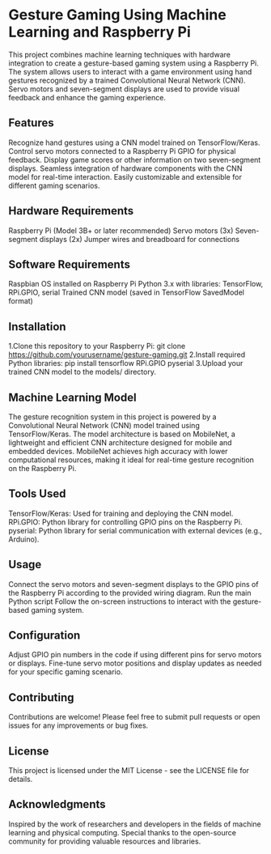 # Gesture Gaming Using Machine Learning and Raspberry Pi

This project combines machine learning techniques with hardware integration to create a gesture-based gaming system using a Raspberry Pi. The system allows users to interact with a game environment using hand gestures recognized by a trained Convolutional Neural Network (CNN). Servo motors and seven-segment displays are used to provide visual feedback and enhance the gaming experience.

## Features

  Recognize hand gestures using a CNN model trained on TensorFlow/Keras.
  Control servo motors connected to a Raspberry Pi GPIO for physical feedback.
  Display game scores or other information on two seven-segment displays.
  Seamless integration of hardware components with the CNN model for real-time interaction.
  Easily customizable and extensible for different gaming scenarios.
  
## Hardware Requirements

  Raspberry Pi (Model 3B+ or later recommended)
  Servo motors (3x)
  Seven-segment displays (2x)
  Jumper wires and breadboard for connections
  
## Software Requirements
  Raspbian OS installed on Raspberry Pi
  Python 3.x with libraries: TensorFlow, RPi.GPIO, serial
  Trained CNN model (saved in TensorFlow SavedModel format)
  
## Installation
   1.Clone this repository to your Raspberry Pi:
     git clone https://github.com/yourusername/gesture-gaming.git
   2.Install required Python libraries:
    pip install tensorflow RPi.GPIO pyserial
   3.Upload your trained CNN model to the models/ directory.

## Machine Learning Model
The gesture recognition system in this project is powered by a Convolutional Neural Network (CNN) model trained using TensorFlow/Keras. The model architecture is based on MobileNet, a lightweight and efficient CNN architecture designed for mobile and embedded devices. MobileNet achieves high accuracy with lower computational resources, making it ideal for real-time gesture recognition on the Raspberry Pi.

## Tools Used
  TensorFlow/Keras: Used for training and deploying the CNN model.
  RPi.GPIO: Python library for controlling GPIO pins on the Raspberry Pi.
  pyserial: Python library for serial communication with external devices (e.g., Arduino).

## Usage
  Connect the servo motors and seven-segment displays to the GPIO pins of the Raspberry Pi 
  according to the provided wiring diagram.
  Run the main Python script
  Follow the on-screen instructions to interact with the gesture-based gaming system.

## Configuration
  Adjust GPIO pin numbers in the code if using different pins for servo motors or displays.
  Fine-tune servo motor positions and display updates as needed for your specific gaming 
  scenario.
  
## Contributing
Contributions are welcome! Please feel free to submit pull requests or open issues for any improvements or bug fixes.

## License
This project is licensed under the MIT License - see the LICENSE file for details.

## Acknowledgments
  Inspired by the work of researchers and developers in the fields of machine learning and physical computing.
  Special thanks to the open-source community for providing valuable resources and libraries.

